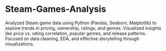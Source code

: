 # Steam-Games-Analysis
Analyzed Steam game data using Python (Pandas, Seaborn, Matplotlib) to explore trends in pricing, ownership, ratings, and genres. Visualized insights like price vs. rating correlation, popular genres, and release patterns. Focused on data cleaning, EDA, and effective storytelling through visualizations.
